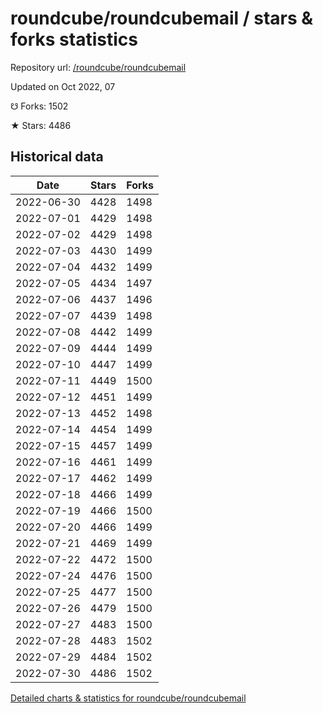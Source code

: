# roundcube/roundcubemail / stars & forks statistics

Repository url: [/roundcube/roundcubemail](https://github.com/roundcube/roundcubemail)

Updated on Oct 2022, 07

☋ Forks: 1502

★ Stars: 4486

## Historical data
| Date | Stars | Forks |
|------|-------|-------|
| 2022-06-30 | 4428 | 1498 | 
| 2022-07-01 | 4429 | 1498 | 
| 2022-07-02 | 4429 | 1498 | 
| 2022-07-03 | 4430 | 1499 | 
| 2022-07-04 | 4432 | 1499 | 
| 2022-07-05 | 4434 | 1497 | 
| 2022-07-06 | 4437 | 1496 | 
| 2022-07-07 | 4439 | 1498 | 
| 2022-07-08 | 4442 | 1499 | 
| 2022-07-09 | 4444 | 1499 | 
| 2022-07-10 | 4447 | 1499 | 
| 2022-07-11 | 4449 | 1500 | 
| 2022-07-12 | 4451 | 1499 | 
| 2022-07-13 | 4452 | 1498 | 
| 2022-07-14 | 4454 | 1499 | 
| 2022-07-15 | 4457 | 1499 | 
| 2022-07-16 | 4461 | 1499 | 
| 2022-07-17 | 4462 | 1499 | 
| 2022-07-18 | 4466 | 1499 | 
| 2022-07-19 | 4466 | 1500 | 
| 2022-07-20 | 4466 | 1499 | 
| 2022-07-21 | 4469 | 1499 | 
| 2022-07-22 | 4472 | 1500 | 
| 2022-07-24 | 4476 | 1500 | 
| 2022-07-25 | 4477 | 1500 | 
| 2022-07-26 | 4479 | 1500 | 
| 2022-07-27 | 4483 | 1500 | 
| 2022-07-28 | 4483 | 1502 | 
| 2022-07-29 | 4484 | 1502 | 
| 2022-07-30 | 4486 | 1502 | 


[Detailed charts & statistics for roundcube/roundcubemail](https://reviewgithub.com/rep/roundcube/roundcubemail)
